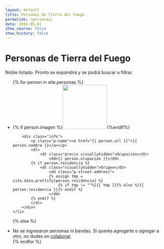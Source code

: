 ```yaml
---
layout: default
title: Personas de Tierra del Fuego
permalink: /personas/
date: 2016-05-01
show_source: false
show_history: false
---
```


<h1>Personas de Tierra del Fuego</h1>

Noble listado. Pronto se expandirá y se podrá buscar o filtrar.

<ul class="listado-entidades listado-personas">
{% for person in site.personas %}
	<li class="card-entidad">
		<div class="logo">
			{% if person.imagen %}<img src="{{ person.imagen }}" width="140">{%endif%}
		</div>

		<div class="info">
			<p class="p-name"><a href="{{ person.url }}">{{ person.nombre }}</a></p>
			<dl>
				<dt class="precio visuallyhidden">Ocupación</dt>
					<dd>{{ person.ocupacion }}</dd>
			{% if person.residencia %}
				<dt class="visuallyhidden">Origen</dt>
					<dd class="p-street-address">
					{% assign tmp = site.data.prettify[person.residencia] %}
						{% if tmp != ""%}{{ tmp }}{% else %}{{ person.residencia }}{% endif %}
					</dd>
			{% endif %}
			</dl>
		</div>
	</li>
{% else %}<li>No se ingresaron personas ni bandas. Si querés agregarte o agregar a otro, no dudes en <a href="{{ site.data.wiki.colaboracion }}" rel="external">colaborar</a>.</li>
{% endfor %}
</ul>